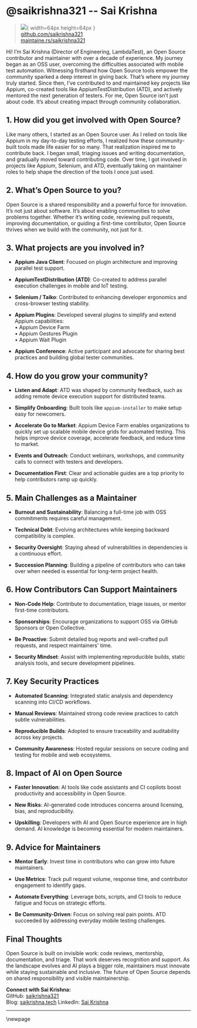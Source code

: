 # @saikrishna321 -- Sai Krishna

> ![](https://github.com/saikrishna321.png){ width=64px height=64px }  
> [github.com/saikrishna321](https://github.com/saikrishna321)  
> [maintaine.rs/saikrishna321](https://maintaine.rs/saikrishna321)

Hi\! I’m Sai Krishna (Director of Engineering, LambdaTest), an Open Source contributor and maintainer with over a decade of experience. My journey began as an OSS user, overcoming the difficulties associated with mobile test automation. Witnessing firsthand how Open Source tools empower the community sparked a deep interest in giving back. That’s where my journey truly started. Since then, I’ve contributed to and maintained key projects like Appium, co-created tools like AppiumTestDistribution (ATD), and actively mentored the next generation of testers. For me, Open Source isn’t just about code. It’s about creating impact through community collaboration.

## **1\. How did you get involved with Open Source?**

Like many others, I started as an Open Source user. As I relied on tools like Appium in my day-to-day testing efforts, I realized how these community-built tools made life easier for so many. That realization inspired me to contribute back. I began small, triaging issues and writing documentation, and gradually moved toward contributing code. Over time, I got involved in projects like Appium, Selenium, and ATD, eventually taking on maintainer roles to help shape the direction of the tools I once just used.

## **2\. What’s Open Source to you?**

Open Source is a shared responsibility and a powerful force for innovation. It’s not just about software. It’s about enabling communities to solve problems together. Whether it’s writing code, reviewing pull requests, improving documentation, or guiding a first-time contributor, Open Source thrives when we build with the community, not just for it.

## **3\. What projects are you involved in?**

- **Appium Java Client**: Focused on plugin architecture and improving parallel test support.

- **AppiumTestDistribution (ATD)**: Co-created to address parallel execution challenges in mobile and IoT testing.

- **Selenium / Taiko**: Contributed to enhancing developer ergonomics and cross-browser testing stability.

- **Appium Plugins**: Developed several plugins to simplify and extend Appium capabilities:  
   • Appium Device Farm  
   • Appium Gestures Plugin  
   • Appium Wait Plugin

- **Appium Conference**: Active participant and advocate for sharing best practices and building global tester communities.

## **4\. How do you grow your community?**

- **Listen and Adapt**: ATD was shaped by community feedback, such as adding remote device execution support for distributed teams.

- **Simplify Onboarding**: Built tools like `appium-installer` to make setup easy for newcomers.

- **Accelerate Go to Market**: Appium Device Farm enables organizations to quickly set up scalable mobile device grids for automated testing. This helps improve device coverage, accelerate feedback, and reduce time to market.

- **Events and Outreach**: Conduct webinars, workshops, and community calls to connect with testers and developers.

- **Documentation First**: Clear and actionable guides are a top priority to help contributors ramp up quickly.

## **5\. Main Challenges as a Maintainer**

- **Burnout and Sustainability**: Balancing a full-time job with OSS commitments requires careful management.

- **Technical Debt**: Evolving architectures while keeping backward compatibility is complex.

- **Security Oversight**: Staying ahead of vulnerabilities in dependencies is a continuous effort.

- **Succession Planning**: Building a pipeline of contributors who can take over when needed is essential for long-term project health.

## **6\. How Contributors Can Support Maintainers**

- **Non-Code Help**: Contribute to documentation, triage issues, or mentor first-time contributors.

- **Sponsorships**: Encourage organizations to support OSS via GitHub Sponsors or Open Collective.

- **Be Proactive**: Submit detailed bug reports and well-crafted pull requests, and respect maintainers' time.

- **Security Mindset**: Assist with implementing reproducible builds, static analysis tools, and secure development pipelines.

## **7\. Key Security Practices**

- **Automated Scanning**: Integrated static analysis and dependency scanning into CI/CD workflows.

- **Manual Reviews**: Maintained strong code review practices to catch subtle vulnerabilities.

- **Reproducible Builds**: Adopted to ensure traceability and auditability across key projects.

- **Community Awareness**: Hosted regular sessions on secure coding and testing for mobile and web ecosystems.

## **8\. Impact of AI on Open Source**

- **Faster Innovation**: AI tools like code assistants and CI copilots boost productivity and accessibility in Open Source.

- **New Risks**: AI-generated code introduces concerns around licensing, bias, and reproducibility.

- **Upskilling**: Developers with AI and Open Source experience are in high demand. AI knowledge is becoming essential for modern maintainers.

## **9\. Advice for Maintainers**

- **Mentor Early**: Invest time in contributors who can grow into future maintainers.

- **Use Metrics**: Track pull request volume, response time, and contributor engagement to identify gaps.

- **Automate Everything**: Leverage bots, scripts, and CI tools to reduce fatigue and focus on strategic efforts.

- **Be Community-Driven**: Focus on solving real pain points. ATD succeeded by addressing everyday mobile testing challenges.

## **Final Thoughts**

Open Source is built on invisible work: code reviews, mentorship, documentation, and triage. That work deserves recognition and support. As the landscape evolves and AI plays a bigger role, maintainers must innovate while staying sustainable and inclusive. The future of Open Source depends on shared responsibility and visible maintainership.

**Connect with Sai Krishna:**  
 GitHub: [saikrishna321](https://github.com/saikrishna321)  
 Blog: [saikrishna.tech](https://saikrishna.tech/)
LinkedIn: [Sai Krishna](https://www.linkedin.com/in/sai-krishna-3755407b/)

---

\newpage
